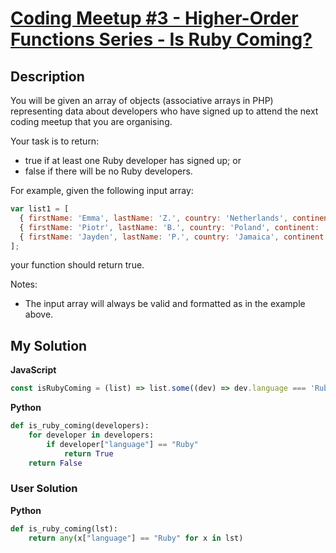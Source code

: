 # [Coding Meetup #3 - Higher-Order Functions Series - Is Ruby Coming?](https://www.codewars.com/kata/5827acd5f524dd029d0005a4)

## Description

You will be given an array of objects (associative arrays in PHP) representing data about developers who have signed up to attend the next coding meetup that you are organising.

Your task is to return:

- true if at least one Ruby developer has signed up; or
- false if there will be no Ruby developers.

For example, given the following input array:

```js
var list1 = [
  { firstName: 'Emma', lastName: 'Z.', country: 'Netherlands', continent: 'Europe', age: 29, language: 'Ruby' },
  { firstName: 'Piotr', lastName: 'B.', country: 'Poland', continent: 'Europe', age: 128, language: 'Javascript' },
  { firstName: 'Jayden', lastName: 'P.', country: 'Jamaica', continent: 'Americas', age: 42, language: 'JavaScript' },
];
```

your function should return true.

Notes:

- The input array will always be valid and formatted as in the example above.

## My Solution

**JavaScript**

```js
const isRubyComing = (list) => list.some((dev) => dev.language === 'Ruby');
```

**Python**

```py
def is_ruby_coming(developers):
    for developer in developers:
        if developer["language"] == "Ruby"
            return True
    return False
```

### User Solution

**Python**

```py
def is_ruby_coming(lst):
    return any(x["language"] == "Ruby" for x in lst)
```
